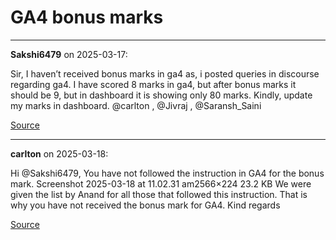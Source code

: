 # GA4 bonus marks


---

**Sakshi6479** on 2025-03-17:

Sir,
I haven’t received bonus marks in ga4 as, i posted queries in discourse regarding ga4. I have scored 8 marks in ga4, but after bonus marks it should be 9, but in dashboard it is showing only 80 marks.
Kindly, update my marks in dashboard.
@carlton , @Jivraj , @Saransh_Saini

[Source](https://discourse.onlinedegree.iitm.ac.in/t/ga4-bonus-marks/170309/1)

---

**carlton** on 2025-03-18:

Hi @Sakshi6479,
You have not followed the instruction in GA4 for the bonus mark.
Screenshot 2025-03-18 at 11.02.31 am2566×224 23.2 KB
We were given the list by Anand for all those that followed this instruction.
That is why you have not received the bonus mark for GA4.
Kind regards

[Source](https://discourse.onlinedegree.iitm.ac.in/t/ga4-bonus-marks/170309/2)